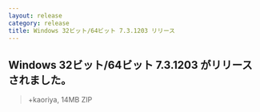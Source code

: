 ```yaml
---
layout: release
category: release
title: Windows 32ビット/64ビット 7.3.1203 リリース
---
```

## Windows 32ビット/64ビット 7.3.1203 がリリースされました。

> +kaoriya, 14MB ZIP
